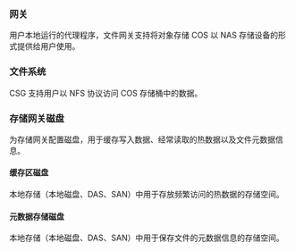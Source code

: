 ### 网关
用户本地运行的代理程序，文件网关支持将对象存储 COS 以 NAS 存储设备的形式提供给用户使用。

### 文件系统
CSG 支持用户以 NFS 协议访问 COS 存储桶中的数据。

### 存储网关磁盘
为存储网关配置磁盘，用于缓存写入数据、经常读取的热数据以及文件元数据信息。

#### 缓存区磁盘
本地存储（本地磁盘、DAS、SAN）中用于存放频繁访问的热数据的存储空间。


#### 元数据存储磁盘
本地存储（本地磁盘、DAS、SAN）中用于保存文件的元数据信息的存储空间。
